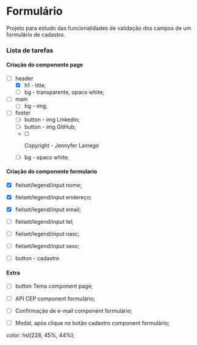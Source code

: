 # Formulário

Projeto para estudo das funcionalidades de validação dos campos de um formulário de cadastro. 

### Lista de tarefas

#### Criação do componente page
  - [ ] header 
      - [x] h1 - title;
      - [ ] bg - transparente, opaco white;
  - [ ] main 
      - [ ] bg - img;
  - [ ] footer 
      - [ ] button - img Linkedin;
      - [ ] button - img GitHub;
      - [ ] <p> Copyright - Jennyfer Lamego</p>
      - [ ] bg - opaco white;

#### Criação do componente formulario
  - [x] fielset/legend/input nome;
  - [x] fielset/legend/input endereço;
  - [x] fielset/legend/input email;
  - [ ] fielset/legend/input tel;
  - [ ] fielset/legend/input nasc;
  - [ ] fielset/legend/input sexo;
  - [ ] button - cadastro


#### Extra

- [ ] button Tema component page;
- [ ] API CEP component formulário;
- [ ] Confirmação de e-mail component formulário;
- [ ] Modal, após clique no botão cadastro component formulário;


color: hsl(228, 45%, 44%);
